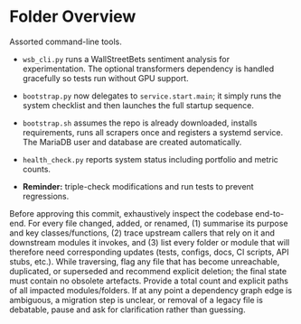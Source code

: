# Folder Overview

Assorted command-line tools.
- `wsb_cli.py` runs a WallStreetBets sentiment analysis for experimentation. The optional transformers dependency is handled gracefully so tests run without GPU support.
- `bootstrap.py` now delegates to `service.start.main`; it simply runs the
  system checklist and then launches the full startup sequence.
 - `bootstrap.sh` assumes the repo is already downloaded, installs requirements, runs all scrapers once and registers a systemd service. The MariaDB user and database are created automatically.
- `health_check.py` reports system status including portfolio and metric counts.

- **Reminder:** triple-check modifications and run tests to prevent regressions.

Before approving this commit, exhaustively inspect the codebase end-to-end. For every file changed, added, or renamed, (1) summarise its purpose and key classes/functions, (2) trace upstream callers that rely on it and downstream modules it invokes, and (3) list every folder or module that will therefore need corresponding updates (tests, configs, docs, CI scripts, API stubs, etc.). While traversing, flag any file that has become unreachable, duplicated, or superseded and recommend explicit deletion; the final state must contain no obsolete artefacts. Provide a total count and explicit paths of all impacted modules/folders. If at any point a dependency graph edge is ambiguous, a migration step is unclear, or removal of a legacy file is debatable, pause and ask for clarification rather than guessing.
